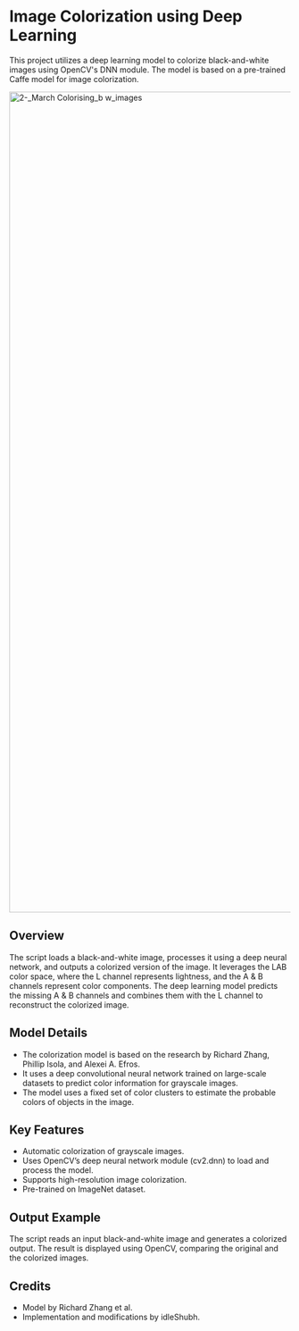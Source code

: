 # Image Colorization using Deep Learning

This project utilizes a deep learning model to colorize black-and-white images using OpenCV's DNN module. The model is based on a pre-trained Caffe model for image colorization.

<img width="1470" alt="2-_March Colorising_b w_images" src="https://github.com/user-attachments/assets/28b7a9af-484f-48ed-bd47-e4813c4b30e4" />

## Overview

The script loads a black-and-white image, processes it using a deep neural network, and outputs a colorized version of the image. It leverages the LAB color space, where the L channel represents lightness, and the A & B channels represent color components. The deep learning model predicts the missing A & B channels and combines them with the L channel to reconstruct the colorized image.

## Model Details

- The colorization model is based on the research by Richard Zhang, Phillip Isola, and Alexei A. Efros.
- It uses a deep convolutional neural network trained on large-scale datasets to predict color information for grayscale images.
- The model uses a fixed set of color clusters to estimate the probable colors of objects in the image.

## Key Features

- Automatic colorization of grayscale images.
- Uses OpenCV’s deep neural network module (cv2.dnn) to load and process the model.
- Supports high-resolution image colorization.
- Pre-trained on ImageNet dataset.

## Output Example

The script reads an input black-and-white image and generates a colorized output. The result is displayed using OpenCV, comparing the original and the colorized images.

## Credits

- Model by Richard Zhang et al.
- Implementation and modifications by idleShubh.

